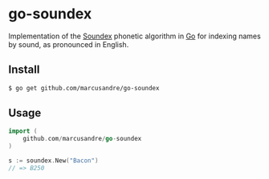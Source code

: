 # go-soundex

Implementation of the [Soundex][1] phonetic algorithm in [Go][2] for indexing
names by sound, as pronounced in English.

## Install

```bash
$ go get github.com/marcusandre/go-soundex
```

## Usage

```go
import (
    github.com/marcusandre/go-soundex
)

s := soundex.New("Bacon")
// => B250
```

[1]: https://en.wikipedia.org/wiki/Soundex
[2]: https://golang.org/doc/
